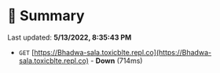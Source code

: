 # 📖 Summary
Last updated: **5/13/2022, 8:35:43 PM**

- `GET` [https://Bhadwa-sala.toxicblte.repl.co](https://Bhadwa-sala.toxicblte.repl.co) - **Down** (714ms)
